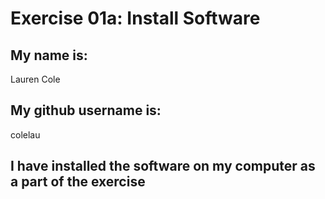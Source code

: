 # Exercise 01a: Install Software

## My name is:
Lauren Cole

## My github username is:
colelau

## I have installed the software on my computer as a part of the exercise
